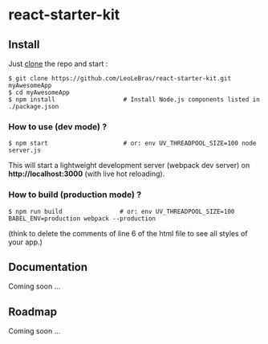 # react-starter-kit

## Install

Just [clone](github-windows://openRepo/https://github.com/LeoLeBras/react-starter-kit.git) the repo
and start :

```shell
$ git clone https://github.com/LeoLeBras/react-starter-kit.git myAwesomeApp
$ cd myAwesomeApp
$ npm install                   # Install Node.js components listed in ./package.json
```

### How to use (dev mode) ?

```shell
$ npm start                     # or: env UV_THREADPOOL_SIZE=100 node server.js
```

This will start a lightweight development server (webpack dev server) on **http://localhost:3000** (with live hot reloading).

### How to build (production mode) ?

```shell
$ npm run build                # or: env UV_THREADPOOL_SIZE=100 BABEL_ENV=production webpack --production
```
(think to delete the comments of line 6 of the html file to see all styles of your app.)

## Documentation
Coming soon ...

## Roadmap
Coming soon ...

